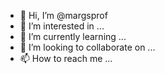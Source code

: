 - 👋 Hi, I’m @margsprof
- 👀 I’m interested in ...
- 🌱 I’m currently learning ...
- 💞️ I’m looking to collaborate on ...
- 📫 How to reach me ...

<!---
margsprof/margsprof is a ✨ special ✨ repository because its `README.md` (this file) appears on your GitHub profile.
You can click the Preview link to take a look at your changes.
--->
